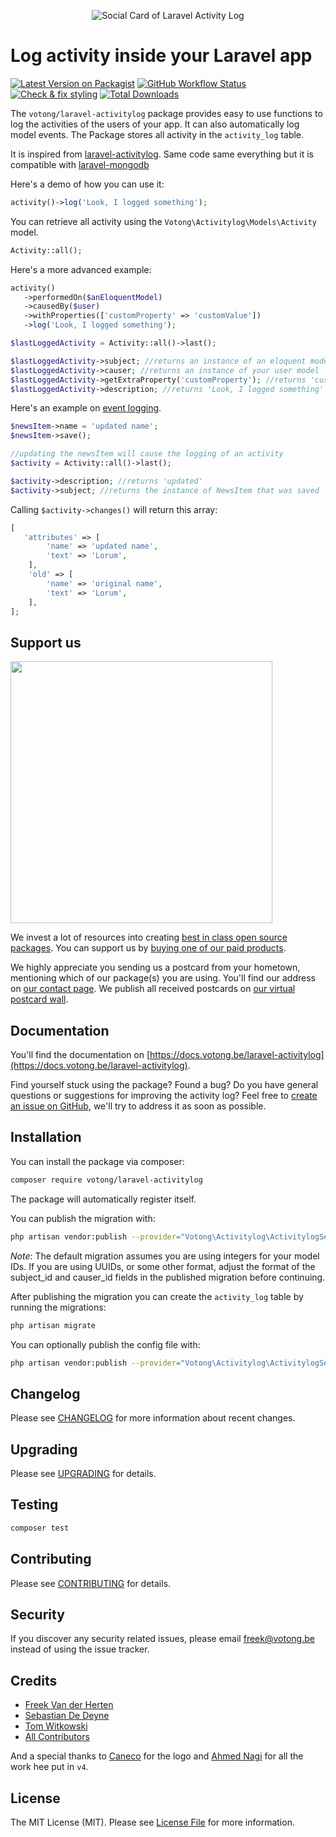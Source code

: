 <p align="center"><img src="/art/socialcard.png" alt="Social Card of Laravel Activity Log"></p>

# Log activity inside your Laravel app

[![Latest Version on Packagist](https://img.shields.io/packagist/v/votong/laravel-activitylog.svg?style=flat-square)](https://packagist.org/packages/votong/laravel-activitylog)
[![GitHub Workflow Status](https://img.shields.io/github/workflow/status/votong/laravel-activitylog/run-tests?label=tests)](https://github.com/votong/laravel-activitylog/actions/workflows/run-tests.yml)
[![Check & fix styling](https://github.com/votong/laravel-activitylog/workflows/Check%20&%20fix%20styling/badge.svg)](https://github.com/votong/laravel-activitylog/actions/workflows/php-cs-fixer.yml)
[![Total Downloads](https://img.shields.io/packagist/dt/votong/laravel-activitylog.svg?style=flat-square)](https://packagist.org/packages/votong/laravel-activitylog)

The `votong/laravel-activitylog` package provides easy to use functions to log the activities of the users of your app. It can also automatically log model events.
The Package stores all activity in the `activity_log` table.

It is inspired from [laravel-activitylog](https://github.com/spatie/laravel-activitylog). Same code same everything but it is compatible with [laravel-mongodb](https://github.com/jenssegers/laravel-mongodb)

Here's a demo of how you can use it:

```php
activity()->log('Look, I logged something');
```

You can retrieve all activity using the `Votong\Activitylog\Models\Activity` model.

```php
Activity::all();
```

Here's a more advanced example:
```php
activity()
   ->performedOn($anEloquentModel)
   ->causedBy($user)
   ->withProperties(['customProperty' => 'customValue'])
   ->log('Look, I logged something');

$lastLoggedActivity = Activity::all()->last();

$lastLoggedActivity->subject; //returns an instance of an eloquent model
$lastLoggedActivity->causer; //returns an instance of your user model
$lastLoggedActivity->getExtraProperty('customProperty'); //returns 'customValue'
$lastLoggedActivity->description; //returns 'Look, I logged something'
```


Here's an example on [event logging](https://docs.votong.be/laravel-activitylog/v4/advanced-usage/logging-model-events).

```php
$newsItem->name = 'updated name';
$newsItem->save();

//updating the newsItem will cause the logging of an activity
$activity = Activity::all()->last();

$activity->description; //returns 'updated'
$activity->subject; //returns the instance of NewsItem that was saved
```

Calling `$activity->changes()` will return this array:

```php
[
   'attributes' => [
        'name' => 'updated name',
        'text' => 'Lorum',
    ],
    'old' => [
        'name' => 'original name',
        'text' => 'Lorum',
    ],
];
```

## Support us

[<img src="https://github-ads.s3.eu-central-1.amazonaws.com/laravel-activitylog.jpg?t=1" width="419px" />](https://votong.be/github-ad-click/laravel-activitylog)

We invest a lot of resources into creating [best in class open source packages](https://votong.be/open-source). You can support us by [buying one of our paid products](https://votong.be/open-source/support-us).

We highly appreciate you sending us a postcard from your hometown, mentioning which of our package(s) you are using. You'll find our address on [our contact page](https://votong.be/about-us). We publish all received postcards on [our virtual postcard wall](https://votong.be/open-source/postcards).

## Documentation

You'll find the documentation on [https://docs.votong.be/laravel-activitylog](https://docs.votong.be/laravel-activitylog).

Find yourself stuck using the package? Found a bug? Do you have general questions or suggestions for improving the activity log? Feel free to [create an issue on GitHub](https://github.com/votong/laravel-activitylog/issues), we'll try to address it as soon as possible.

## Installation

You can install the package via composer:

``` bash
composer require votong/laravel-activitylog
```

The package will automatically register itself.

You can publish the migration with:
```bash
php artisan vendor:publish --provider="Votong\Activitylog\ActivitylogServiceProvider" --tag="activitylog-migrations"
```

*Note*: The default migration assumes you are using integers for your model IDs. If you are using UUIDs, or some other format, adjust the format of the subject_id and causer_id fields in the published migration before continuing.

After publishing the migration you can create the `activity_log` table by running the migrations:

```bash
php artisan migrate
```

You can optionally publish the config file with:
```bash
php artisan vendor:publish --provider="Votong\Activitylog\ActivitylogServiceProvider" --tag="activitylog-config"
```

## Changelog

Please see [CHANGELOG](CHANGELOG.md) for more information about recent changes.

## Upgrading

Please see [UPGRADING](UPGRADING.md) for details.

## Testing

``` bash
composer test
```

## Contributing

Please see [CONTRIBUTING](CONTRIBUTING.md) for details.

## Security

If you discover any security related issues, please email freek@votong.be instead of using the issue tracker.

## Credits

- [Freek Van der Herten](https://github.com/freekmurze)
- [Sebastian De Deyne](https://github.com/sebastiandedeyne)
- [Tom Witkowski](https://github.com/Gummibeer)
- [All Contributors](../../contributors)

And a special thanks to [Caneco](https://twitter.com/caneco) for the logo and [Ahmed Nagi](https://github.com/nagi1) for all the work hee put in `v4`.

## License

The MIT License (MIT). Please see [License File](LICENSE.md) for more information.
